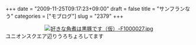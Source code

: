 +++
date = "2009-11-25T09:17:23+09:00"
draft = false
title = "サンフランなう"
categories = ["モブログ"]
slug = "2379"
+++

<div align="center"><a href="http://ieiri.net/wordpress/wp-content/uploads/ameblo/blog_import_4f7a384347342.jpg"><img alt="好きな角煮は黒豚です（仮）-F1000027.jpg" src="http://ieiri.net/wordpress/wp-content/uploads/ameblo/blog_import_4f7a3842e9ffc.jpg" border="0" /></a></div>
ユニオンスクエア辺りうろちょろしてます
